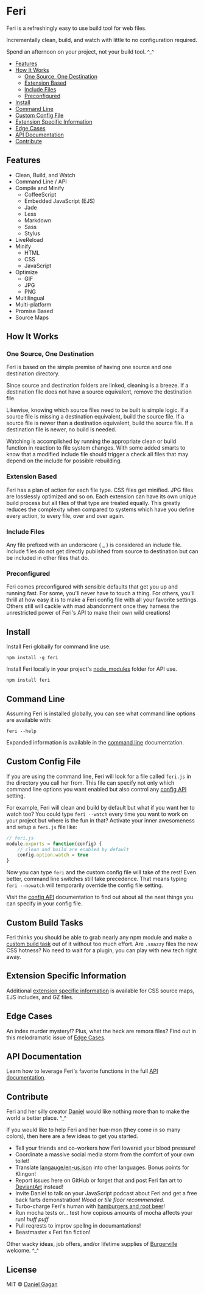 # Feri

Feri is a refreshingly easy to use build tool for web files.

Incrementally clean, build, and watch with little to no configuration required.

Spend an afternoon on your project, not your build tool. ^_^

* [Features](#features)
* [How It Works](#how-it-works)
  * [One Source, One Destination](#one-source-one-destination)
  * [Extension Based](#extension-based)
  * [Include Files](#include-files)
  * [Preconfigured](#preconfigured)
* [Install](#install)
* [Command Line](#command-line)
* [Custom Config File](#custom-config-file)
* [Extension Specific Information](#extension-specific-information)
* [Edge Cases](#edge-cases)
* [API Documentation](#api-documentation)
* [Contribute](#help-feri)

## Features

* Clean, Build, and Watch
* Command Line / API
* Compile and Minify
  * CoffeeScript
  * Embedded JavaScript (EJS)
  * Jade
  * Less
  * Markdown
  * Sass
  * Stylus
* LiveReload
* Minify
  * HTML
  * CSS
  * JavaScript
* Optimize
  * GIF
  * JPG
  * PNG
* Multilingual
* Multi-platform
* Promise Based
* Source Maps

## How It Works

### One Source, One Destination

Feri is based on the simple premise of having one source and one destination directory.

Since source and destination folders are linked, cleaning is a breeze. If a destination file does not have a source equivalent, remove the destination file.

Likewise, knowing which source files need to be built is simple logic. If a source file is missing a destination equivalent, build the source file. If a source file is newer than a destination equivalent, build the source file. If a destination file is newer, no build is needed.

Watching is accomplished by running the appropriate clean or build function in reaction to file system changes. With some added smarts to know that a modified include file should trigger a check all files that may depend on the include for possible rebuilding.

### Extension Based

Feri has a plan of action for each file type. CSS files get minified. JPG files are losslessly optimized and so on. Each extension can have its own unique build process but all files of that type are treated equally. This greatly reduces the complexity when compared to systems which have you define every action, to every file, over and over again.

### Include Files
Any file prefixed with an underscore ( _ ) is considered an include file. Include files do not get directly published from source to destination but can be included in other files that do.

### Preconfigured

Feri comes preconfigured with sensible defaults that get you up and running fast. For some, you'll never have to touch a thing. For others, you'll thrill at how easy it is to make a Feri config file with all your favorite settings. Others still will cackle with mad abandonment once they harness the unrestricted power of Feri's API to make their own wild creations!

## Install

Install Feri globally for command line use.

```
npm install -g feri
```

Install Feri locally in your project's [node_modules](https://nodejs.org/api/modules.html#modules_loading_from_node_modules_folders) folder for API use.

```
npm install feri
```

## Command Line

Assuming Feri is installed globally, you can see what command line options are available with:

```
feri --help
```

Expanded information is available in the [command line](docs/command-line.md) documentation.

## Custom Config File

If you are using the command line, Feri will look for a file called `feri.js` in the directory you call her from. This file can specify not only which command line options you want enabled but also control any [config API](docs/api/config.md) setting.

For example, Feri will clean and build by default but what if you want her to watch too? You could type `feri --watch` every time you want to work on your project but where is the fun in that? Activate your inner awesomeness and setup a `feri.js` file like:

```js
// feri.js
module.exports = function(config) {
    // clean and build are enabled by default
    config.option.watch = true
}
```

Now you can type `feri` and the custom config file will take of the rest! Even better, command line switches still take precedence. That means typing `feri --nowatch` will temporarily override the config file setting.

Visit the [config API](docs/api/config.md) documentation to find out about all the neat things you can specify in your config file.

## Custom Build Tasks

Feri thinks you should be able to grab nearly any npm module and make a [custom build task](docs/custom-build-task.md) out of it without too much effort. Are `.snazzy` files the new CSS hotness? No need to wait for a plugin, you can play with new tech right away.

## Extension Specific Information

Additional [extension specific information](docs/extension-specific-info.md) is available for CSS source maps, EJS includes, and GZ files.

## Edge Cases

An index murder mystery!? Plus, what the heck are remora files? Find out in this melodramatic issue of [Edge Cases](edge-cases.md).

## API Documentation

Learn how to leverage Feri's favorite functions in the full [API documentation](docs/api/index.md).

## Contribute

Feri and her silly creator [Daniel](https://forestmist.org/about/) would like nothing more than to make the world a better place. ^_^

If you would like to help Feri and her hue-mon (they come in so many colors), then here are a few ideas to get you started.

 * Tell your friends and co-workers how Feri lowered your blood pressure!
 * Coordinate a massive social media storm from the comfort of your own toilet!
 * Translate [langauge/en-us.json](../language/en-us.json) into other languages. Bonus points for Klingon!
 * Report issues here on GitHub or forget that and post Feri fan art to [DeviantArt](https://deviantart.com) instead!
 * Invite Daniel to talk on your JavaScript podcast about Feri and get a free back farts demonstration! *Wood or tile floor recommended.*
 * Turbo-charge Feri's human with [hamburgers and root beer](https://cash.me/$ForestMist)!
 * Run mocha tests or... test how copious amounts of mocha affects your run! *huff puff*
 * Pull reqrests to improv spellng in documantations!
 * Beastmaster x Feri fan fiction!

Other wacky ideas, job offers, and/or lifetime supplies of [Burgerville](http://www.burgerville.com/) welcome. ^_^

## License

MIT © [Daniel Gagan](https://forestmist.org)